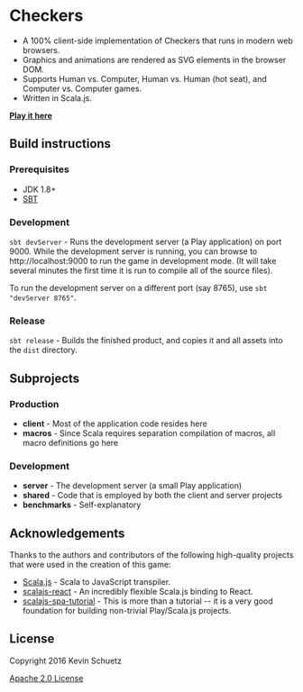 # Checkers

- A 100% client-side implementation of Checkers that runs in modern web browsers.
- Graphics and animations are rendered as SVG elements in the browser DOM.
- Supports Human vs. Computer, Human vs. Human (hot seat), and Computer vs. Computer games.
- Written in Scala.js.

**[Play it here](http://kschuetz.github.io/checkers)**

## Build instructions

### Prerequisites

- JDK 1.8+
- [SBT](http://www.scala-sbt.org "SBT")

### Development

`sbt devServer` - Runs the development server (a Play application) on port 9000.  While the development server is running, you can browse to http://localhost:9000 to run the game in development mode.  (It will take several minutes the first time it is run to compile all of the source files).

To run the development server on a different port (say 8765), use `sbt "devServer 8765"`.

### Release

`sbt release` - Builds the finished product, and copies it and all assets into the `dist` directory.

## Subprojects

### Production

- **client** - Most of the application code resides here
- **macros** - Since Scala requires separation compilation of macros, all macro definitions go here

### Development

- **server** - The development server (a small Play application)
- **shared** - Code that is employed by both the client and server projects
- **benchmarks** - Self-explanatory


## Acknowledgements

Thanks to the authors and contributors of the following high-quality projects that were used in the creation of this game:

- [Scala.js](https://www.scala-js.org) - Scala to JavaScript transpiler.
- [scalajs-react](https://github.com/japgolly/scalajs-react) - An incredibly flexible Scala.js binding to React.
- [scalajs-spa-tutorial](https://github.com/ochrons/scalajs-spa-tutorial) - This is more than a tutorial -- it is a very good foundation for building non-trivial Play/Scala.js projects.

## License

Copyright 2016 Kevin Schuetz

[Apache 2.0 License](http://www.apache.org/licenses/LICENSE-2.0)
